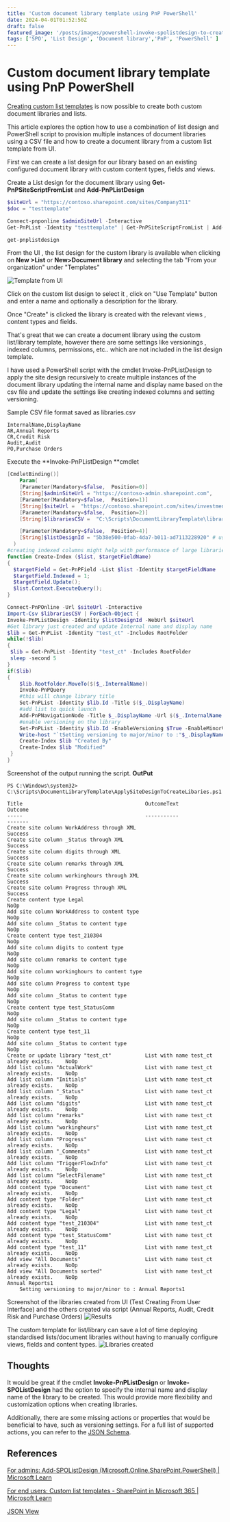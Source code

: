 ```yaml
---
title: 'Custom document library template using PnP PowerShell'
date: 2024-04-01T01:52:50Z
draft: false
featured_image: '/posts/images/powershell-invoke-spolistdesign-to-create-instances-of-lists-libraires/sample.png'
tags: ['SPO', 'List Design', 'Document library','PnP', 'PowerShell' ]
---
```


# Custom document library template using PnP PowerShell
 
[Creating custom list templates](https://docs.microsoft.com/en-us/sharepoint/lists-custom-template?wt.mc_id=MVP_308367) is now possible to create both custom document libraries and lists.
    
This article explores the option how to use a combination of list design and PowerShell script to provision multiple instances of document libraries using a CSV file and how to create a document library from a custom list template from UI.

First we can create a list design for our library based on an existing configured document library with custom content types, fields and views.

Create a List design for the document library using **Get-PnPSiteScriptFromList** and **Add-PnPListDesign**

```PowerShell
$siteUrl = "https://contoso.sharepoint.com/sites/Company311"
$doc = "testtemplate"

Connect-pnponline $adminSiteUrl -Interactive
Get-PnPList -Identity "testtemplate" | Get-PnPSiteScriptFromList | Add-PnPSiteScript -Title "testtemplate doc lib" | Add-PnPListDesign -Title "testtemplate doc lib" -Description "Deploy testtemplate doc lib" -ListColor Pink -ListIcon BullseyeTarget

get-pnplistdesign
```

From the UI , the list design for the custom library is available when clicking on **New >List** or **New>Document library** and selecting the tab "From your organization" under "Templates"

![Template from UI](../images/powershell-invoke-spolistdesign-to-create-instances-of-lists-libraires/sample.png)

Click on the custom list design to select it , click on "Use Template" button and enter a name and optionally a description for the library. 

Once "Create" is clicked the library is created with the relevant views , content types and fields.

That's great that we can create a document library using the custom list/library template, however there are some settings like versionings , indexed columns, permissions, etc.. which are not included in the list design template. 

I have used a PowerShell script with the cmdlet Invoke-PnPListDesign to apply the site design recursively to create multiple instances of the document library updating the internal name and display name based on the csv file and update the settings like creating indexed columns and setting versioning.

Sample CSV file format saved as libraries.csv

```csv
InternalName,DisplayName
AR,Annual Reports
CR,Credit Risk
Audit,Audit
PO,Purchase Orders
```

Execute the **Invoke-PnPListDesign **cmdlet

```PowerShell
[CmdletBinding()] 
    Param(
    [Parameter(Mandatory=$false,  Position=0)]
    [String]$adminSiteUrl = "https://contoso-admin.sharepoint.com",
    [Parameter(Mandatory=$false,  Position=1)]
    [String]$siteUrl =  "https://contoso.sharepoint.com/sites/investment",
    [Parameter(Mandatory=$false,  Position=2)]
    [String]$librariesCSV =  "C:\Scripts\DocumentLibraryTemplate\libraries.csv",

    [Parameter(Mandatory=$false,  Position=4)]
    [String]$listDesignId = "5b38e500-0fab-4da7-b011-ad7113228920" # use Get-SPOListDesign to find the Id of the list design containing the document library template
  )
#creating indexed columns might help with performance of large libraries, i.e. >5000 files
function Create-Index ($list, $targetFieldName)
{
  $targetField = Get-PnPField -List $list -Identity $targetFieldName
  $targetField.Indexed = 1;
  $targetField.Update();
  $list.Context.ExecuteQuery();
}

Connect-PnPOnline -Url $siteUrl -Interactive
Import-Csv $librariesCSV | ForEach-Object {
Invoke-PnPListDesign -Identity $listDesignId -WebUrl $siteUrl
#Get library just created and update Internal name and display name
$lib = Get-PnPList -Identity "test_ct" -Includes RootFolder
while(!$lib)
{
 $lib = Get-PnPList -Identity "test_ct" -Includes RootFolder
 sleep -second 5
}
if($lib)
{
    $lib.Rootfolder.MoveTo($($_.InternalName))  
    Invoke-PnPQuery  
    #this will change library title  
    Set-PnPList -Identity $lib.Id -Title $($_.DisplayName)
    #add list to quick launch
    Add-PnPNavigationNode -Title $_.DisplayName -Url $($_.InternalName + "/") -Location "QuickLaunch"
    #enable versioning on the library
    Set-PnPList -Identity $lib.Id -EnableVersioning $True -EnableMinorVersions $True -MajorVersions 500 -MinorVersions 10
    Write-host "`tSetting versioning to major/minor to :"$_.DisplayName
    Create-Index $lib "Created By"
    Create-Index $lib "Modified"
 }
} 
```

Screenshot of the output running the script. **OutPut**

```
PS C:\Windows\system32> C:\Scripts\DocumentLibraryTemplate\ApplySiteDesignToCreateLibaries.ps1

Title                                        OutcomeText                            Outcome
-----                                        -----------                            -------
Create site column WorkAddress through XML                                          Success
Create site column _Status through XML                                              Success
Create site column digits through XML                                               Success
Create site column remarks through XML                                              Success
Create site column workinghours through XML                                         Success
Create site column Progress through XML                                             Success
Create content type Legal                                                              NoOp
Add site column WorkAddress to content type                                            NoOp
Add site column _Status to content type                                                NoOp
Create content type test_210304                                                        NoOp
Add site column digits to content type                                                 NoOp
Add site column remarks to content type                                                NoOp
Add site column workinghours to content type                                           NoOp
Add site column Progress to content type                                               NoOp
Add site column _Status to content type                                                NoOp
Create content type test_StatusComm                                                    NoOp
Add site column _Status to content type                                                NoOp
Create content type test_11                                                            NoOp
Add site column _Status to content type                                                NoOp
Create or update library "test_ct"           List with name test_ct already exists.    NoOp
Add list column "ActualWork"                 List with name test_ct already exists.    NoOp
Add list column "Initials"                   List with name test_ct already exists.    NoOp
Add list column "_Status"                    List with name test_ct already exists.    NoOp
Add list column "digits"                     List with name test_ct already exists.    NoOp
Add list column "remarks"                    List with name test_ct already exists.    NoOp
Add list column "workinghours"               List with name test_ct already exists.    NoOp
Add list column "Progress"                   List with name test_ct already exists.    NoOp
Add list column "_Comments"                  List with name test_ct already exists.    NoOp
Add list column "TriggerFlowInfo"            List with name test_ct already exists.    NoOp
Add list column "SelectFilename"             List with name test_ct already exists.    NoOp
Add content type "Document"                  List with name test_ct already exists.    NoOp
Add content type "Folder"                    List with name test_ct already exists.    NoOp
Add content type "Legal"                     List with name test_ct already exists.    NoOp
Add content type "test_210304"               List with name test_ct already exists.    NoOp
Add content type "test_StatusComm"           List with name test_ct already exists.    NoOp
Add content type "test_11"                   List with name test_ct already exists.    NoOp
Add view "All Documents"                     List with name test_ct already exists.    NoOp
Add view "All Documents sorted"              List with name test_ct already exists.    NoOp
Annual Reports1                                                                            
	Setting versioning to major/minor to : Annual Reports1 
```

Screenshot of the libraries created from UI (Test Creating From User Interface) and the others created via script (Annual Reports, Audit, Credit Risk and Purchase Orders)
![Results](../images/powershell-invoke-spolistdesign-to-create-instances-of-lists-libraires/runscript_results.png)

The custom template for list/library can save a lot of time deploying standardised lists/document libraries without having to manually configure views, fields and content types.
![Libraries created](../images/powershell-invoke-spolistdesign-to-create-instances-of-lists-libraires/libraries_created.png)

## Thoughts

It would be great if the cmdlet **Invoke-PnPListDesign** or **Invoke-SPOListDesign** had the option to specify the internal name and display name of the library to be created. This would provide more flexibility and customization options when creating libraries.

Additionally, there are some missing actions or properties that would be beneficial to have, such as versioning settings. For a full list of supported actions, you can refer to the [JSON Schema](https://learn.microsoft.com/en-us/sharepoint/dev/declarative-customization/site-design-json-schema).


## References

[For admins: Add-SPOListDesign (Microsoft.Online.SharePoint.PowerShell) | Microsoft Learn](https://learn.microsoft.com/powershell/module/sharepoint-online/add-spolistdesign?view=sharepoint-ps?wt.mc_id=MVP_308367)

[For end users: Custom list templates - SharePoint in Microsoft 365 | Microsoft Learn](https://learn.microsoft.com/sharepoint/lists-custom-template?wt.mc_id=MVP_308367)

[JSON View](https://learn.microsoft.com/en-us/sharepoint/dev/declarative-customization/site-design-json-schema?wt.mc_id=MVP_308367)